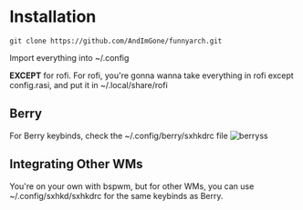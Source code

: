 # Installation
```console
git clone https://github.com/AndImGone/funnyarch.git
```

Import everything into ~/.config

 **EXCEPT** for rofi. For rofi, you're gonna wanna take everything in rofi except config.rasi, and put it in ~/.local/share/rofi

## Berry

For Berry keybinds, check the ~/.config/berry/sxhkdrc file
![berryss](https://i.imgur.com/OsFUsUo.png)
## Integrating Other WMs

You're on your own with bspwm, but for other WMs, you can use ~/.config/sxhkd/sxhkdrc for the same keybinds as Berry.
